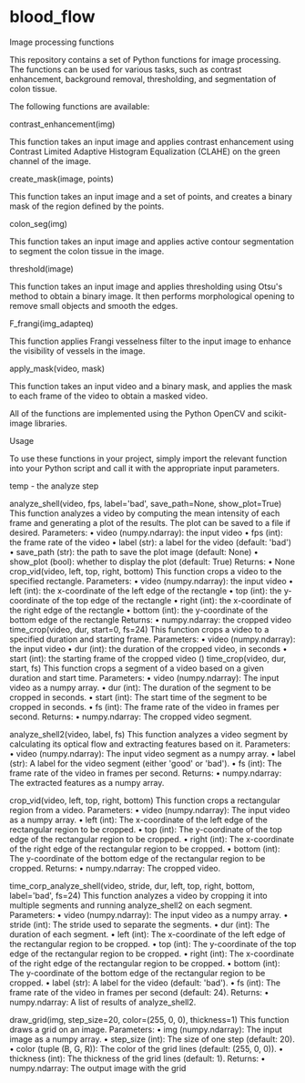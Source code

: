 # blood_flow
Image processing functions

This repository contains a set of Python functions for image processing. The functions can be used for various tasks, such as contrast enhancement, background removal, thresholding, and segmentation of colon tissue.

The following functions are available:

contrast_enhancement(img)

This function takes an input image and applies contrast enhancement using Contrast Limited Adaptive Histogram Equalization (CLAHE) on the green channel of the image.

create_mask(image, points)

This function takes an input image and a set of points, and creates a binary mask of the region defined by the points.

colon_seg(img)

This function takes an input image and applies active contour segmentation to segment the colon tissue in the image.

threshold(image)

This function takes an input image and applies thresholding using Otsu's method to obtain a binary image. It then performs morphological opening to remove small objects and smooth the edges.

F_frangi(img_adapteq)

This function applies Frangi vesselness filter to the input image to enhance the visibility of vessels in the image.

apply_mask(video, mask)

This function takes an input video and a binary mask, and applies the mask to each frame of the video to obtain a masked video.

All of the functions are implemented using the Python OpenCV and scikit-image libraries.

Usage

To use these functions in your project, simply import the relevant function into your Python script and call it with the appropriate input parameters.



temp - the analyze step 


analyze_shell(video, fps, label='bad', save_path=None, show_plot=True)
This function analyzes a video by computing the mean intensity of each frame and generating a plot of the results. The plot can be saved to a file if desired.
Parameters:
•	video (numpy.ndarray): the input video
•	fps (int): the frame rate of the video
•	label (str): a label for the video (default: 'bad')
•	save_path (str): the path to save the plot image (default: None)
•	show_plot (bool): whether to display the plot (default: True)
Returns:
•	None
crop_vid(video, left, top, right, bottom)
This function crops a video to the specified rectangle.
Parameters:
•	video (numpy.ndarray): the input video
•	left (int): the x-coordinate of the left edge of the rectangle
•	top (int): the y-coordinate of the top edge of the rectangle
•	right (int): the x-coordinate of the right edge of the rectangle
•	bottom (int): the y-coordinate of the bottom edge of the rectangle
Returns:
•	numpy.ndarray: the cropped video
time_crop(video, dur, start=0, fs=24)
This function crops a video to a specified duration and starting frame.
Parameters:
•	video (numpy.ndarray): the input video
•	dur (int): the duration of the cropped video, in seconds
•	start (int): the starting frame of the cropped video ()
time_crop(video, dur, start, fs)
This function crops a segment of a video based on a given duration and start time.
Parameters:
•	video (numpy.ndarray): The input video as a numpy array.
•	dur (int): The duration of the segment to be cropped in seconds.
•	start (int): The start time of the segment to be cropped in seconds.
•	fs (int): The frame rate of the video in frames per second.
Returns:
•	numpy.ndarray: The cropped video segment.
 
analyze_shell2(video, label, fs)
This function analyzes a video segment by calculating its optical flow and extracting features based on it.
Parameters:
•	video (numpy.ndarray): The input video segment as a numpy array.
•	label (str): A label for the video segment (either 'good' or 'bad').
•	fs (int): The frame rate of the video in frames per second.
Returns:
•	numpy.ndarray: The extracted features as a numpy array.
 
crop_vid(video, left, top, right, bottom)
This function crops a rectangular region from a video.
Parameters:
•	video (numpy.ndarray): The input video as a numpy array.
•	left (int): The x-coordinate of the left edge of the rectangular region to be cropped.
•	top (int): The y-coordinate of the top edge of the rectangular region to be cropped.
•	right (int): The x-coordinate of the right edge of the rectangular region to be cropped.
•	bottom (int): The y-coordinate of the bottom edge of the rectangular region to be cropped.
Returns:
•	numpy.ndarray: The cropped video.
 
time_corp_analyze_shell(video, stride, dur, left, top, right, bottom, label='bad', fs=24)
This function analyzes a video by cropping it into multiple segments and running analyze_shell2 on each segment.
Parameters:
•	video (numpy.ndarray): The input video as a numpy array.
•	stride (int): The stride used to separate the segments.
•	dur (int): The duration of each segment.
•	left (int): The x-coordinate of the left edge of the rectangular region to be cropped.
•	top (int): The y-coordinate of the top edge of the rectangular region to be cropped.
•	right (int): The x-coordinate of the right edge of the rectangular region to be cropped.
•	bottom (int): The y-coordinate of the bottom edge of the rectangular region to be cropped.
•	label (str): A label for the video (default: 'bad').
•	fs (int): The frame rate of the video in frames per second (default: 24).
Returns:
•	numpy.ndarray: A list of results of analyze_shell2.
 
draw_grid(img, step_size=20, color=(255, 0, 0), thickness=1)
This function draws a grid on an image.
Parameters:
•	img (numpy.ndarray): The input image as a numpy array.
•	step_size (int): The size of one step (default: 20).
•	color (tuple (B, G, R)): The color of the grid lines (default: (255, 0, 0)).
•	thickness (int): The thickness of the grid lines (default: 1).
Returns:
•	numpy.ndarray: The output image with the grid




